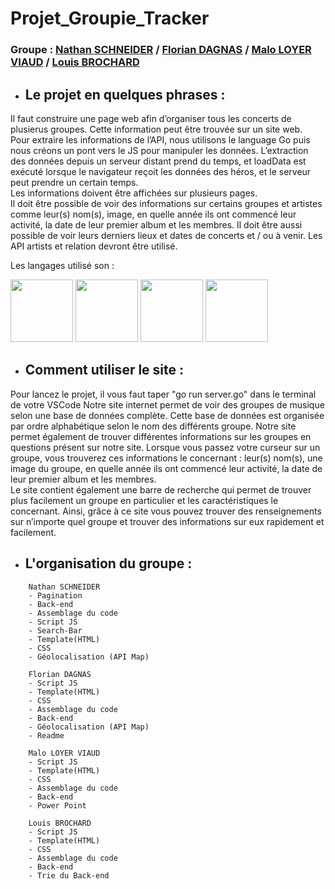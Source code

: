 # Projet_Groupie_Tracker

### Groupe : [Nathan SCHNEIDER](https://github.com/NatSch45) / [Florian DAGNAS](https://github.com/Flodagnas) / [Malo LOYER VIAUD](https://github.com/Amol44) / [Louis BROCHARD](https://github.com/LBROCHARD)

- ## **Le projet en quelques phrases :**

Il faut construire une page web afin d’organiser tous les concerts de plusierus groupes. Cette information peut être trouvée sur un site web.  
Pour extraire les informations de l’API, nous utilisons le language Go puis nous créons un pont vers le JS pour manipuler les données.
L’extraction des données depuis un serveur distant prend du temps, et loadData est exécuté lorsque le navigateur reçoit les données des héros, et le serveur peut prendre un certain temps.  
Les informations doivent être affichées sur plusieurs pages.  
Il doit être possible de voir des informations sur certains groupes et artistes comme leur(s) nom(s), image, en quelle année ils ont commencé leur activité, la date de leur premier album et les membres.
Il doit être aussi possible de voir leurs derniers lieux et dates de concerts et / ou à venir.
Les API artists et relation devront être utilisé.



Les langages utilisé son :

<span>
  <img src="https://undo.io/media/uploads/files/Golang.png" width="100" height="100" name="Golang">
  <img src="https://cdn.iconscout.com/icon/free/png-256/javascript-2752148-2284965.png" width="100" height="100" name="Java Script">
  <img src="https://cdn2.iconfinder.com/data/icons/social-icon-3/512/social_style_3_html5-512.png" width="100" height="100" name="HTML5">
  <img src="https://cdn.pixabay.com/photo/2017/08/05/11/16/logo-2582747_960_720.png" width="100" height="100" name="CSS3">
</span>

- ## **Comment utiliser le site :**

Pour lancez le projet, il vous faut taper "go run server.go" dans le terminal de votre VSCode
Notre site internet permet de voir des groupes de musique selon une base de données complète. Cette base de données est organisée par ordre alphabétique selon le nom des différents groupe. Notre site permet également de trouver différentes informations sur les groupes en questions présent sur notre site. Lorsque vous passez votre curseur sur un groupe, vous trouverez ces informations le concernant :  leur(s) nom(s), une image du groupe, en quelle année ils ont commencé leur activité, la date de leur premier album et les membres.  
Le site contient également une barre de recherche qui permet de trouver plus facilement un groupe en particulier et les caractéristiques le concernant.
Ainsi, grâce à ce site vous pouvez trouver des renseignements sur n’importe quel groupe et trouver des informations sur eux rapidement et facilement.

- ## **L'organisation du groupe :**

```
    Nathan SCHNEIDER
    - Pagination
    - Back-end
    - Assemblage du code
    - Script JS
    - Search-Bar
    - Template(HTML)
    - CSS
    - Géolocalisation (API Map)
```

```
    Florian DAGNAS
    - Script JS
    - Template(HTML)
    - CSS
    - Assemblage du code
    - Back-end
    - Géolocalisation (API Map)
    - Readme
```

```
    Malo LOYER VIAUD
    - Script JS
    - Template(HTML)
    - CSS
    - Assemblage du code
    - Back-end
    - Power Point
```

```
    Louis BROCHARD
    - Script JS
    - Template(HTML)
    - CSS
    - Assemblage du code
    - Back-end
    - Trie du Back-end
```
